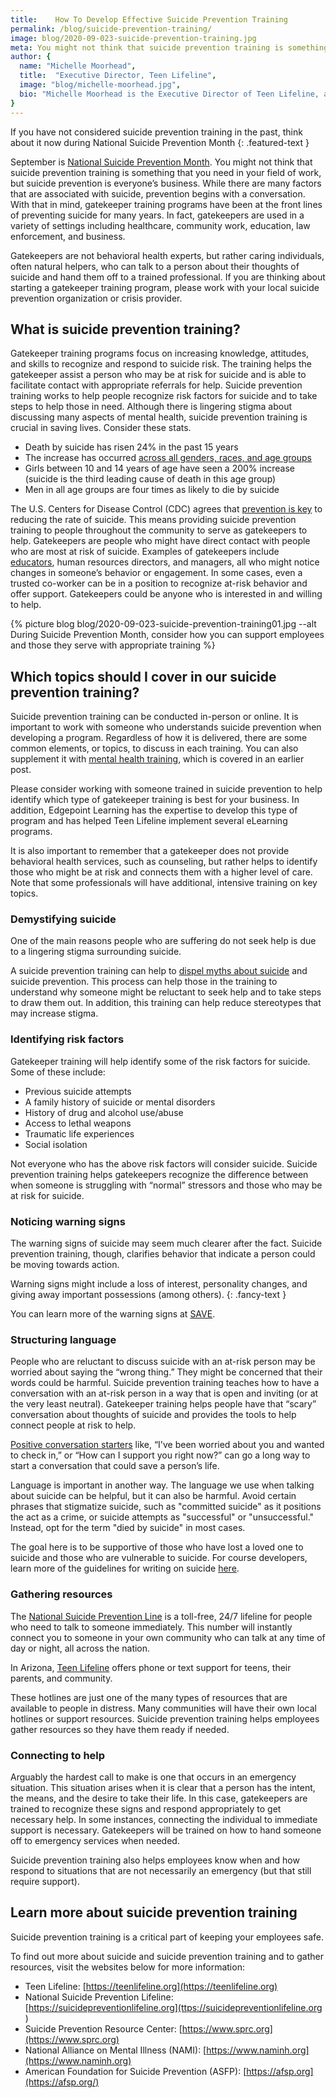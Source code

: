 ```yaml
---
title:    How To Develop Effective Suicide Prevention Training
permalink: /blog/suicide-prevention-training/
image: blog/2020-09-023-suicide-prevention-training.jpg
meta: You might not think that suicide prevention training is something that you need in your field of work, but suicide prevention is everyone’s business.
author: { 
  name: "Michelle Moorhead",
  title:  "Executive Director, Teen Lifeline",
  image: "blog/michelle-moorhead.jpg", 
  bio: "Michelle Moorhead is the Executive Director of Teen Lifeline, a 34 year old nonprofit focused on the prevention of youth suicide. Ms. Moorhead possesses a Master's Degree in Psychology from the University of Northern Colorado with an emphasis in adolescent psychology.  She is a state Licensed Professional Counselor and a Certified Crisis Counselor through the American Association of Suicidology. She has been working in the behavioral health field for the past 36 years. In 2004, she was named Arizona’s Executive Director of the Year by the Organization of Non-Profit Executives. She has extensive experience presenting at both the local and national level in the area of teen suicide prevention, crisis intervention, and utilizing volunteers."
}
---
```


If you have not considered suicide prevention training in the past, think about it now during National Suicide Prevention Month
{: .featured-text }

September is [National Suicide Prevention Month](https://suicidepreventionlifeline.org/promote-national-suicide-prevention-month/). You might not think that suicide prevention training is something that you need in your field of work, but suicide prevention is everyone’s business. While there are many factors that are associated with suicide, prevention begins with a conversation. With that in mind, gatekeeper training programs have been at the front lines of preventing suicide for many years. In fact, gatekeepers are used in a variety of settings including healthcare, community work, education, law enforcement, and business. 

Gatekeepers are not behavioral health experts, but rather caring individuals, often natural helpers, who can talk to a person about their thoughts of suicide and hand them off to a trained professional. If you are thinking about starting a gatekeeper training program, please work with your local suicide prevention organization or crisis provider.

## What is suicide prevention training? 

Gatekeeper training programs focus on increasing knowledge, attitudes, and skills to recognize and respond to suicide risk. The training helps the gatekeeper assist a person who may be at risk for suicide and is able to facilitate contact with appropriate referrals for help. Suicide prevention training works to help people recognize risk factors for suicide and to take steps to help those in need. Although there is lingering stigma about discussing many aspects of mental health, suicide prevention training is crucial in saving lives. 
Consider these stats.

* Death by suicide has risen 24% in the past 15 years
* The increase has occurred [across all genders, races, and age groups](https://www.usatoday.com/story/news/2016/04/22/suicide-rate-rise-us/83284568/)
* Girls between 10 and 14 years of age have seen a 200% increase (suicide is the third leading cause of death in this age group)
* Men in all age groups are four times as likely to die by suicide

The U.S. Centers for Disease Control (CDC) agrees that [prevention is key](https://www.cdc.gov/violenceprevention/pdf/asap_suicide_issue2-a.pdf) to reducing the rate of suicide. This means providing suicide prevention training to people throughout the community to serve as gatekeepers to help. Gatekeepers are people who might have direct contact with people who are most at risk of suicide. Examples of gatekeepers include [educators](https://teenlifeline.org/teen-topics/educators/), human resources directors, and managers, all who might notice changes in someone’s behavior or engagement. In some cases, even a trusted co-worker can be in a position to recognize at-risk behavior and offer support. Gatekeepers could be anyone who is interested in and willing to help.

{% picture blog blog/2020-09-023-suicide-prevention-training01.jpg --alt During Suicide Prevention Month, consider how you can support employees and those they serve with appropriate training %}

## Which topics should I cover in our suicide prevention training? 

Suicide prevention training can be conducted in-person or online. It is important to work with someone who understands suicide prevention when developing a program. Regardless of how it is delivered, there are some common elements, or topics, to discuss in each training. You can also supplement it with [mental health training](/blog/mental-health-training/), which is covered in an earlier post. 

Please consider working with someone trained in suicide prevention to help identify which type of gatekeeper training is best for your business. In addition, Edgepoint Learning has the expertise to develop this type of program and has helped Teen Lifeline implement several eLearning programs.

It is also important to remember that a gatekeeper does not provide behavioral health services, such as counseling, but rather helps to identify those who might be at risk and connects them with a higher level of care. Note that some professionals will have additional, intensive training on key topics. 

### Demystifying suicide

One of the main reasons people who are suffering do not seek help is due to a lingering stigma surrounding suicide. 

A suicide prevention training can help to [dispel myths about suicide](https://www.aetna.com/health-guide/suicide-myths-and-facts.html) and suicide prevention. This process can help those in the training to understand why someone might be reluctant to seek help and to take steps to draw them out. In addition, this training can help reduce stereotypes that may increase stigma.

### Identifying risk factors

Gatekeeper training will help identify some of the risk factors for suicide. Some of these include:

* Previous suicide attempts
* A family history of suicide or mental disorders
* History of drug and alcohol use/abuse
* Access to lethal weapons
* Traumatic life experiences
* Social isolation

Not everyone who has the above risk factors will consider suicide. Suicide prevention training helps gatekeepers recognize the difference between when someone is struggling with “normal” stressors and those who may be at risk for suicide.

### Noticing warning signs

The warning signs of suicide may seem much clearer after the fact. Suicide prevention training, though, clarifies behavior that indicate a person could be moving towards action. 

Warning signs might include a loss of interest, personality changes, and giving away important possessions (among others).
{: .fancy-text }


You can learn more of the warning signs at [SAVE](https://save.org/about-suicide/warning-signs-risk-factors-protective-factors/). 

### Structuring language

People who are reluctant to discuss suicide with an at-risk person may be worried about saying the “wrong thing.” They might be concerned that their words could be harmful. Suicide prevention training teaches how to have a conversation with an at-risk person in a way that is open and inviting (or at the very least neutral). Gatekeeper training helps people have that “scary” conversation about thoughts of suicide and provides the tools to help connect people at risk to help.

[Positive conversation starters](https://www.helpguide.org/articles/suicide-prevention/suicide-prevention.htm) like, “I've been worried about you and wanted to check in,” or “How can I support you right now?” can go a long way to start a conversation that could save a person’s life.

Language is important in another way. The language we use when talking about suicide can be helpful, but it can also be harmful. Avoid certain phrases that stigmatize suicide, such as "committed suicide" as it positions the act as a crime, or suicide attempts as "successful" or "unsuccessful." Instead, opt for the term "died by suicide" in most cases. 

The goal here is to be supportive of those who have lost a loved one to suicide and those who are vulnerable to suicide. For course developers, learn more of the guidelines for writing on suicide [here](https://reportingonsuicide.org/recommendations/#dodonts). 

### Gathering resources

The [National Suicide Prevention Line](https://suicidepreventionlifeline.org/) is a toll-free, 24/7 lifeline for people who need to talk to someone immediately. This number will instantly connect you to someone in your own community who can talk at any time of day or night, all across the nation. 

In Arizona, [Teen Lifeline](https://teenlifeline.org/) offers phone or text support for teens, their parents, and community.

These hotlines are just one of the many types of resources that are available to people in distress. Many communities will have their own local hotlines or support resources. Suicide prevention training helps employees gather resources so they have them ready if needed.

### Connecting to help

Arguably the hardest call to make is one that occurs in an emergency situation. This situation arises when it is clear that a person has the intent, the means, and the desire to take their life. In this case, gatekeepers are trained to recognize these signs and respond appropriately to get necessary help. In some instances, connecting the individual to immediate support is necessary. Gatekeepers will be trained on how to hand someone off to emergency services when needed.

Suicide prevention training also helps employees know when and how respond to situations that are not necessarily an emergency (but that still require support).

## Learn more about suicide prevention training 

Suicide prevention training is a critical part of keeping your employees safe. 

To find out more about suicide and suicide prevention training and to gather resources, visit the websites below for more information:

* Teen Lifeline: [https://teenlifeline.org](https://teenlifeline.org)
* National Suicide Prevention Lifeline: [https://suicidepreventionlifeline.org](ttps://suicidepreventionlifeline.org )
* Suicide Prevention Resource Center: [https://www.sprc.org](https://www.sprc.org)
* National Alliance on Mental Illness (NAMI): [https://www.naminh.org](https://www.naminh.org)
* American Foundation for Suicide Prevention (ASFP):  [https://afsp.org](https://afsp.org/)